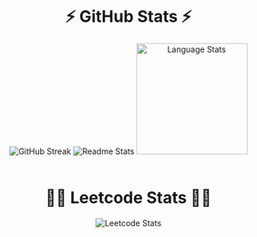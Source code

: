 #
<div align="center">

# ⚡ GitHub Stats ⚡

</div>

<div align="center">
    <img src="https://streak-stats.demolab.com?user=the-kalki&theme=cobalt&border_radius=20&show_icons=true&date_format=j%20M%5B%20Y%5D&type=png" alt="GitHub Streak" style="max-width:100%; height:auto;" />
    <img src="https://github-readme-stats.vercel.app/api?username=the-kalki&show_icons=true&theme=cobalt&rank_icon=github&border_radius=20&type=png" alt="Readme Stats" style="max-width:100%; height:auto;" />
    <img src="https://github-readme-stats.vercel.app/api/top-langs/?username=the-kalki&layout=donut&theme=cobalt&border_radius=20&type=png" alt="Language Stats" style="max-width:100%; height:195px;" />
</div>

<br>

#
<div align="center">

# 👨‍💻 Leetcode Stats 👨‍💻

</div>

<div align="center">
    <img src="https://leetcard.jacoblin.cool/prabhaw_kr?theme=dark&font=Fira%20Code&ext=heatmap&border_radius=20" alt="Leetcode Stats" style="max-width:100%; height:auto;" />
</div>
